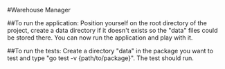 #Warehouse Manager

##To run the application:
Position yourself on the root directory of the project, create a data directory if it doesn't exists so the "data" files could be stored there. You can now run the application and play with it.

##To run the tests:
Create a directory "data" in the package you want to test and type "go test -v {path/to/package}". The test should run. 
